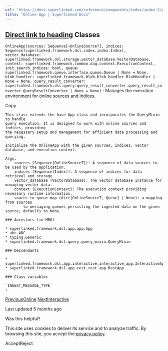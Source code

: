 ```yaml
---
url: "https://docs.superlinked.com/reference/components/index/index-2/online_app"
title: "Online App | Superlinked Docs"
---
```


## [Direct link to heading](https://docs.superlinked.com/reference/components/index/index-2/online_app\#classes)    Classes

`OnlineApp(sources: Sequence[~OnlineSourceT], indices: Sequence[superlinked.framework.dsl.index.index.Index], vector_database: superlinked.framework.dsl.storage.vector_database.VectorDatabase, context: superlinked.framework.common.dag.context.ExecutionContext, init_search_indices: bool, queue: superlinked.framework.queue.interface.queue.Queue | None = None, blob_handler: superlinked.framework.blob.blob_handler.BlobHandler | None = None, query_result_converter: superlinked.framework.dsl.query.query_result_converter.query_result_converter.QueryResultConverter | None = None)` : Manages the execution environment for online sources and indices.

Copy

```inline-grid min-w-full grid-cols-[auto_1fr] [count-reset:line] print:whitespace-pre-wrap
This class extends the base App class and incorporates the QueryMixin to handle
query execution. It is designed to work with online sources and indices, providing
the necessary setup and management for efficient data processing and querying.

Initialize the OnlineApp with the given sources, indices, vector database, and execution context.

Args:
    sources (Sequence[OnlineSourceT]): A sequence of data sources to be used by the application.
    indices (Sequence[Index]): A sequence of indices for data retrieval and storage.
    vector_database (VectorDatabase): The vector database instance for managing vector data.
    context (ExecutionContext): The execution context providing necessary runtime information.
    source_to_queue_map (dict[OnlineSourceT, Queue] | None): a mapping from sources
        to messaging queues persisting the ingested data on the given source; defaults to None.

### Ancestors (in MRO)

* superlinked.framework.dsl.app.app.App
* abc.ABC
* typing.Generic
* superlinked.framework.dsl.query.query_mixin.QueryMixin

### Descendants

* superlinked.framework.dsl.app.interactive.interactive_app.InteractiveApp
* superlinked.framework.dsl.app.rest.rest_app.RestApp

### Class variables

`INGEST_MESSAGE_TYPE`
:
```

[PreviousOnline](https://docs.superlinked.com/reference/components/index/index-2) [NextInteractive](https://docs.superlinked.com/reference/components/index/index-3)

Last updated 5 months ago

Was this helpful?

This site uses cookies to deliver its service and to analyze traffic. By browsing this site, you accept the [privacy policy](https://superlinked.com/policies/privacy-policy).

AcceptReject